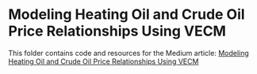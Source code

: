 # Modeling Heating Oil and Crude Oil Price Relationships Using VECM

This folder contains code and resources for the Medium article:
[Modeling Heating Oil and Crude Oil Price Relationships Using VECM](https://medium.com/@kylejones_47003/modeling-heating-oil-and-crude-oil-fuel-price-relationships-using-vector-error-correction-model-d2af5214fa31)
